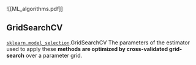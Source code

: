 ![[ML_algorithms.pdf]]


## GridSearchCV
[`sklearn.model_selection`](https://scikit-learn.org/stable/modules/classes.html#module-sklearn.model_selection "sklearn.model_selection").GridSearchCV
The parameters of the estimator used to apply these **methods are optimized by cross-validated grid-search** over a parameter grid.

